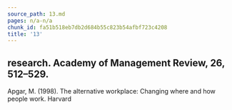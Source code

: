 ```yaml
---
source_path: 13.md
pages: n/a-n/a
chunk_id: fa51b518eb7db2d684b55c823b54afbf723c4208
title: '13'
---
```

## research. Academy of Management Review, 26, 512–529.

Apgar, M. (1998). The alternative workplace: Changing where and how people work. Harvard
